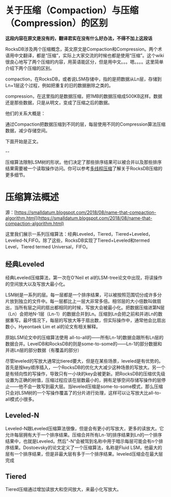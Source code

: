 # 关于压缩（Compaction）与压缩（Compression）的区别

**这段内容在原文是没有的，翻译君实在没有什么好办法，不得不加上这段话**

RocksDB涉及两个压缩概念，英文原文是Compaction和Compression。两个术语用中文翻译，都是“压缩”，实际上大家交流的时候也都是使用“压缩”。这个wiki很良心地写了两个压缩的内容，用英语能区分，但是用中文。。。嗯。。。。这里简单介绍下两个压缩的区别。

compaction，在RocksDB，或者说LSM存储中，指的是把数据从Ln层，存储到Ln+1层这个过程，例如把重复的旧的数据删除之类的。

compression，在这里指的是数据压缩，把1MB的数据压缩成500KB这样。数据还是那些数据，只是从明文，变成了压缩之后的数据。

他们的关系大概是：

通过Compaction把数据压缩到不同的层，每层使用不同的Compression算法压缩数据，减少存储空间。

下面开始是正文。

--

压缩算法限制LSM树的形状。他们决定了那些排序结果可以被合并以及那些排序结果需要被一个读取操作访问。你可以参考[多线程压缩]()了解关于RocksDB压缩的更多细节。

# 压缩算法概述

源：[https://smalldatum.blogspot.com/2018/08/name-that-compaction-algorithm.html](https://smalldatum.blogspot.com/2018/08/name-that-compaction-algorithm.html)

这里我们展示一系列压缩算法：经典Leveled，Tiered，Tiered+Leveled，Leveled-N,FIFO。除了这些，RocksDB实现了Tiered+Leveled和termed Level，Tiered termed Universal，FIFO。

## 经典Leveled

经典Leveled压缩算法，第一次在O'Neil et al的LSM-tree论文中出现，将读操作的空间放大以及写放大最小化。

LSM树是一系列的层。每一层都是一个排序结果，可以被按照范围切分成许多分片放到独立的文件中。每一层都比上一层大非常多倍。相邻层的大小倍数叫做扇出，当所有层之间的扇出都相同的时候，写放大会被最小化。把数据压缩进第N层（Ln）会把地N-1层（Ln-1）的数据合并到Ln。压缩到Ln会把之前和并进Ln的数据重写。最坏情况下，每层的写放大等于扇出数，但实际操作中，通常他会比扇出数小，Hyeontaek Lim et al的论文有相关解释。

原始LSM论文中的压缩算法使用 all-to-all的——所有Ln-1的数据会跟所有Ln层的数据合并。LevelDB和RocksDB的则是some-to-some的——Ln-1的部分数据和并进Ln层的部分数据（有覆盖的部分）

尽管leveled的写放大通常比tiered要大，但是在某些场景，leveled是有优势的。首先是按key顺序插入，一个RocksDB的优化大大减少这种场景的写放大。另一个是有倾向性的写操作，导致只有一小块的key会被更新。把RocksDB的压缩优先级设置为正确的树值，压缩过程应该在层数最小的，拥有足够空间存储写操作的层停止——他不会一致写到最大层。当leveled压缩是some-to-some模式，那么压缩只会对LSM树的一个写操作覆盖了的分片进行处理，这样可以让写放大比all-to-all模式小很多。

## Leveled-N

Leveled-N跟Leveled压缩算法很像，但是会有更小的写放大，更多的读放大。它允许每层拥有大于一个排序结果。压缩合并所有Ln-1的排序结果到Ln的一个排序结果中，也就是Leveled。然后"-N“会被驾到名称中用于暗示每层可能会有n个排序结果。Dostoevsky的论文定义了一个压缩算法，名称是Fluid LSM，他最大的层有一个排序结果，但是非最大层有多于一个排序结果。leveled压缩会在最大层完成

## Tiered

Tiered压缩通过增加读放大和空间放大，来最小化写放大。



